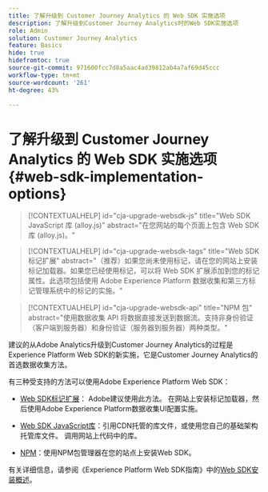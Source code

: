 ```yaml
---
title: 了解升级到 Customer Journey Analytics 的 Web SDK 实施选项
description: 了解升级到Customer Journey Analytics时的Web SDK实施选项
role: Admin
solution: Customer Journey Analytics
feature: Basics
hide: true
hidefromtoc: true
source-git-commit: 971600fcc7d8a5aac4ad39812ab4a7af69d45ccc
workflow-type: tm+mt
source-wordcount: '261'
ht-degree: 43%

---
```


# 了解升级到 Customer Journey Analytics 的 Web SDK 实施选项 {#web-sdk-implementation-options}

<!-- markdownlint-disable MD034 -->

>[!CONTEXTUALHELP]
>id="cja-upgrade-websdk-js"
>title="Web SDK JavaScript 库 (alloy.js)"
>abstract="在您网站的每个页面上包含 Web SDK 库 (alloy.js)。"

<!-- markdownlint-enable MD034 -->

<!-- markdownlint-disable MD034 -->

>[!CONTEXTUALHELP]
>id="cja-upgrade-websdk-tags"
>title="Web SDK 标记扩展"
>abstract="（推荐）如果您尚未使用标记，请在您的网站上安装标记加载器。如果您已经使用标记，可以将 Web SDK 扩展添加到您的标记属性。此选项包括使用 Adobe Experience Platform 数据收集和第三方标记管理系统中的标记的实施。"

<!-- markdownlint-enable MD034 -->

<!-- markdownlint-disable MD034 -->

>[!CONTEXTUALHELP]
>id="cja-upgrade-websdk-api"
>title="NPM 包"
>abstract="使用数据收集 API 将数据直接发送到数据流。支持非身份验证（客户端到服务器）和身份验证（服务器到服务器）两种类型。"

<!-- markdownlint-enable MD034 -->

建议的从Adobe Analytics升级到Customer Journey Analytics的过程是Experience Platform Web SDK的新实施，它是Customer Journey Analytics的首选数据收集方法。

有三种受支持的方法可以使用Adobe Experience Platform Web SDK：

* [Web SDK标记扩展](https://experienceleague.adobe.com/en/docs/experience-platform/web-sdk/install/extension)： Adobe建议使用此方法。 在网站上安装标记加载器，然后使用Adobe Experience Platform数据收集UI配置实施。

* [Web SDK JavaScript库](https://experienceleague.adobe.com/en/docs/experience-platform/web-sdk/install/library)：引用CDN托管的库文件，或使用您自己的基础架构托管库文件。 调用网站上代码中的库。

* [NPM](https://experienceleague.adobe.com/en/docs/experience-platform/web-sdk/install/npm)：使用NPM包管理器在您的站点上安装Web SDK。

有关详细信息，请参阅《Experience Platform Web SDK指南》中的[Web SDK安装概述](https://experienceleague.adobe.com/en/docs/experience-platform/web-sdk/install/overview)。




